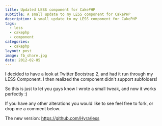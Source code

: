 ```yaml
---
title: Updated LESS component for CakePHP
subtitle: A small update to my LESS component for CakePHP
description: A small update to my LESS component for CakePHP
tags:
  - less
  - cakephp
  - component
categories:
  - cakephp
layout: post
image: fb_share.jpg
date: 2012-02-05
---
```


I decided to have a look at Twitter Bootstrap 2, and had it run through my LESS Component. I then realized the component didn't support subfolders!

So this is just to let you guys know I wrote a small tweak, and now it works perfectly :)

If you have any other alterations you would like to see feel free to fork, or drop me a comment below.

The new version: <https://github.com/Hyra/less>
